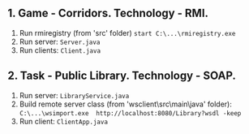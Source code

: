 ## 1. Game - Corridors. Technology - RMI.
1. Run rmiregistry (from 'src' folder) `start C:\...\rmiregistry.exe`  
1. Run server: `Server.java`  
1. Run clients: `Сlient.java`

## 2. Task - Public Library. Technology - SOAP.
1. Run server: `LibraryService.java`
1. Build remote server class (from 'wsclient\src\main\java' folder):  
`C:\...\wsimport.exe  http://localhost:8080/Library?wsdl -keep`
1. Run client: `ClientApp.java`
